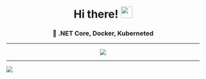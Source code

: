 <div align="center">
   <h1>Hi there! <img src="https://media.giphy.com/media/ptqAPgghLtHOa0SLJS/giphy.gif" width="30px"></h1>
</div>

<div align="center">
   <h3>🚀 .NET Core, Docker, Kuberneted</h3>
</div>
<hr/>

<div align="center">
   <img src="https://github-profile-trophy.vercel.app/?username=a-legotin&theme=flat&no-frame=true&margin-w=30" />
</div>

<hr/>

<img align="center" src="https://github-readme-stats.vercel.app/api?username=a-legotin&count_private=true&show_icons=true&hide_title=true&hide=stars" />

